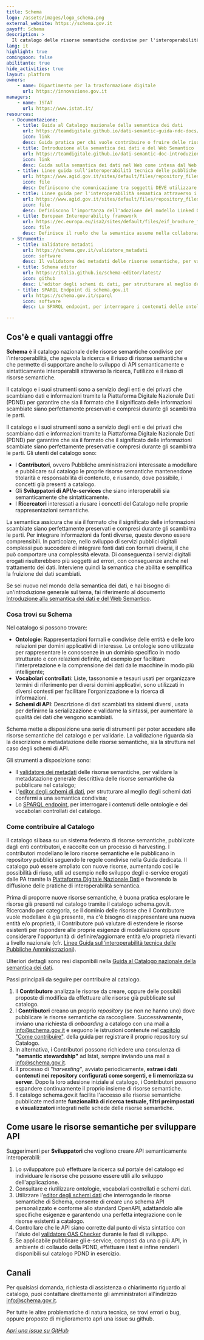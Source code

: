 ```yaml
---
title: Schema
logo: /assets/images/logo_schema.png
external_website: https://schema.gov.it
payoff: Schema
description: >
  Il catalogo delle risorse semantiche condivise per l'interoperabilità
lang: it
highlight: true
comingsoon: false
abilitante: true
hide_activities: true
layout: platform
owners:
    - name: Dipartimento per la trasformazione digitale
      url: https://innovazione.gov.it
managers:
    - name: ISTAT
      url: https://www.istat.it/
resources:
  - Documentazione:
    - title: Guida al Catalogo nazionale della semantica dei dati
      url: https://teamdigitale.github.io/dati-semantic-guida-ndc-docs/index.html
      icon: link
      desc: Guida pratica per chi vuole contribuire o fruire delle risorse semantiche presenti nel catalogo.
    - title: Introduzione alla semantica dei dati e del Web Semantico
      url: https://teamdigitale.github.io/dati-semantic-doc-introduzione-semantica/
      icon: link
      desc: Guida sulla semantica dei dati nel Web come intesa dal Web Semantico.
    - title: Linee guida sull'interoperabilità tecnica delle pubbliche amministrazioni
      url: https://www.agid.gov.it/sites/default/files/repository_files/linee_guida_interoperabilit_tecnica_pa.pdf
      icon: file
      desc: Definiscono che comunicazione tra soggetti DEVE utilizzare modelli dati condivisi.
    - title: Linee guida per l'interoperabilità semantica attraverso i linked open data
      url: https://www.agid.gov.it/sites/default/files/repository_files/documentazione_trasparenza/cdc-spc-gdl6-interoperabilitasemopendata_v2.0_0.pdf
      icon: file
      desc: Definiscono l'importanza dell'adozione del modello Linked Open Data per abilitare lo sviluppo di una effettiva interoperabilità semantica tra PA.
    - title: European Interoperability framework
      url: https://ec.europa.eu/isa2/sites/default/files/eif_brochure_final.pdf
      icon: file
      desc: Definisce il ruolo che la semantica assume nella collaborazione e nell'interscambio di informazioni.
  - Strumenti:
    - title: Validatore metadati
      url: https://schema.gov.it/validatore_metadati
      icon: software
      desc: Il validatore dei metadati delle risorse semantiche, per validare la metadatazione generale descrittiva delle risorse semantiche da pubblicare nel catalogo.
    - title: Schema editor
      url: https://italia.github.io/schema-editor/latest/
      icon: github
      desc: L'editor degli schemi di dati, per strutturare al meglio degli schemi dati conformi a una semantica condivisa.
    - title: SPARQL Endpoint di schema.gov.it
      url: https://schema.gov.it/sparql
      icon: software
      desc: Lo SPARQL endpoint, per interrogare i contenuti delle ontologie e dei vocabolari controllati del catalogo.

---
```


## Cos'è e quali vantaggi offre

**Schema** è il catalogo nazionale delle risorse semantiche condivise per l'interoperabilità, che 
agevola la ricerca e il riuso di risorse semantiche e che permette di supportare anche lo sviluppo 
di API semanticamente e sintatticamente interoperabili attraverso la ricerca, l'utilizzo e il riuso 
di risorse semantiche.

Il catalogo e i suoi strumenti sono a servizio degli enti e dei privati che scambiano dati e 
informazioni tramite la Piattaforma 
Digitale Nazionale Dati (PDND) per garantire che sia il formato che il significato delle informazioni 
scambiate siano 
perfettamente preservati e compresi durante gli scambi tra le parti.


Il catalogo e i suoi strumenti sono a servizio degli enti e dei privati che scambiano dati e 
informazioni tramite la Piattaforma 
Digitale Nazionale Dati (PDND) per garantire che sia il formato che il significato delle informazioni 
scambiate siano 
perfettamente preservati e compresi durante gli scambi tra le parti.
Gli utenti del catalogo sono:
*	I **Contributori**, ovvero Pubbliche amministrazioni interessate a modellare e pubblicare sul 
catalogo le proprie risorse 
semantiche mantenendone titolarità e responsabilità di contenuto, e riusando, dove possibile, i 
concetti già presenti a catalogo. 
*	Gli **Sviluppatori di API/e-services** che siano interoperabili sia semanticamente che 
sintatticamente.
*	I **Ricercatori** interessati a riusare i concetti del Catalogo nelle proprie rappresentazioni 
semantiche.

La semantica assicura che sia il formato che il significato delle informazioni scambiate siano 
perfettamente preservati e compresi durante gli scambi tra le parti. 
Per integrare informazioni da fonti diverse, queste devono essere comprensibili.
In particolare, nello sviluppo di servizi pubblici digitali complessi può succedere di integrare fonti 
dati con formati diversi, il che può comportare una complessità elevata. Di conseguenza i servizi 
digitali erogati risulterebbero più soggetti ad errori, con conseguenze anche nel trattamento dei 
dati. Interviene quindi la semantica che abilita e semplifica la fruizione dei dati scambiati.

Se sei nuovo nel mondo della semantica dei dati, e hai bisogno di un'introduzione generale sul tema, fai riferimento al 
documento [Introduzione alla semantica dei dati e del Web Semantico](https://teamdigitale.github.io/dati-semantic-doc-introduzione-semantica/).


### Cosa trovi su Schema

Nel catalogo si possono trovare:
* **Ontologie**: Rappresentazioni formali e condivise delle entità e delle loro relazioni per domini 
applicativi di interesse.
 Le ontologie sono utilizzate per rappresentare le conoscenze in un dominio specifico in modo 
 strutturato e con relazioni 
 definite, ad esempio per facilitare l'interpretazione e la comprensione dei dati dalle macchine in 
 modo più intelligente;
* **Vocabolari controllati**: Liste, tassonomie e tesauri usati per organizzare termini di riferimento 
per diversi domini 
applicativi, sono utilizzati in diversi contesti per facilitare l'organizzazione e la ricerca di 
informazioni.
* **Schemi di API**: Descrizione di dati scambiati tra sistemi diversi, usata per definirne la 
serializzazione e validarne la 
sintassi, per aumentare la qualità dei dati che vengono scambiati.

Schema mette a disposizione una serie di strumenti per poter accedere alle risorse semantiche del 
catalogo e per validarle. La validazione riguarda sia la descrizione o metadatazione delle risorse 
semantiche, sia la struttura nel caso degli schemi di API. 

Gli strumenti a disposizione sono:
* Il [validatore dei metadati](https://schema.gov.it/validatore_metadati) delle risorse semantiche, 
per validare la metadatazione generale descrittiva delle risorse semantiche da pubblicare nel catalogo;
* L'[editor degli schemi di dati](https://italia.github.io/schema-editor/latest/), per strutturare al 
meglio degli schemi dati confermi a una semantica condivisa;
* Lo [SPARQL endpoint](https://schema.gov.it/sparql), per interrogare i contenuti delle ontologie e 
dei vocabolari controllati del catalogo.


### Come contribuire al Catalogo

Il catalogo si basa su un sistema federato di risorse semantiche, pubblicate dagli enti contributori, 
e raccolte con un processo di harvesting. I contributori modellano le loro risorse semantiche e le 
pubblicano in repository pubblici seguendo le regole condivise nella Guida dedicata. Il catalogo può 
essere ampliato con nuove risorse, aumentando così le possibilità di riuso, utili ad esempio nello 
sviluppo degli e-service erogati dalle PA tramite la 
[Piattaforma Digitale Nazionale Dati](https://developers.italia.it/it/pdnd/)
e favorendo la diffusione delle pratiche di interoperabilità semantica.

Prima di proporre nuove risorse semantiche, è buona pratica esplorare le risorse già presenti nel 
catalogo tramite il catalogo schema.gov.it. Ricercando per categoria, se il dominio delle risorse che 
il Contributore vuole modellare è già presente, ma c'è bisogno di rappresentare una nuova entità e/o 
proprietà, il Contributore può valutare di estendere le risorse esistenti per rispondere alle proprie 
esigenze di modellazione oppure considerare l'opportunità di definire/aggiornare entità e/o proprietà 
rilevanti a livello nazionale (cfr. [Linee Guida sull'interoperabilità tecnica delle Pubbliche Amministrazioni](https://www.agid.gov.it/sites/default/files/repository_files/linee_guida_interoperabilit_tecnica_pa.pdf)).

Ulteriori dettagli sono resi disponibili nella 
[Guida al Catalogo nazionale della semantica dei dati](https://teamdigitale.github.io/dati-semantic-guida-ndc-docs/index.html).

Passi principali da seguire per contribuire al catalogo.
1.	Il **Contributore** analizza le risorse da creare, oppure delle possibili proposte di modifica da 
effettuare alle risorse già pubblicate sul catalogo. 
2.	I **Contributori** creano un proprio *repository* (se non ne hanno uno) dove pubblicare le 
risorse semantiche da raccogliere. Successivamente, inviano una richiesta di *onboarding* a catalogo 
con una mail a [info@schema.gov.it](mailto:info@schema.gov.it) e seguono le istruzioni contenute nel 
[capitolo "Come contribuire"](https://teamdigitale.github.io/dati-semantic-guida-ndc-docs/docs/come-contribuire.html).
della guida per registrare il proprio repository sul Catalogo.
3.	In alternativa, i Contributori possono richiedere una consulenza di **"semantic stewardship"** ad 
Istat, sempre inviando una mail a [info@schema.gov.it](mailto:info@schema.gov.it).
4.	Il processo di *"harvesting"*, avviato periodicamente, **estrae i dati contenuti nei repository 
configurati come sorgenti, e li memorizza su server**. Dopo la loro adesione iniziale al catalogo, i 
Contributori possono espandere continuamente il proprio insieme di risorse semantiche.
5.	Il catalogo schema.gov.it facilita l'accesso alle risorse semantiche pubblicate mediante 
**funzionalità di ricerca testuale, filtri preimpostati e visualizzatori** integrati nelle schede 
delle risorse semantiche.

## Come usare le risorse semantiche per sviluppare API

Suggerimenti per **Sviluppatori** che vogliono creare API semanticamente interoperabili:
1.	Lo sviluppatore può effettuare la ricerca sul portale del catalogo ed individuare le risorse che 
possono essere utili allo sviluppo dell'applicazione. 
2.	Consultare e riutilizzare ontologie, vocabolari controllati e schemi dati.
3.	Utilizzare l'[editor degli schemi dati](https://italia.github.io/schema-editor/latest/) che 
interrogando le risorse semantiche di Schema, consente di creare uno schema API personalizzato e 
conforme allo standard OpenAPI, adattandolo alle specifiche esigenze e garantendo una perfetta 
integrazione con le risorse esistenti a catalogo.
4.	Controllare che le API siano corrette dal punto di vista sintattico con l'aiuto del 
[validatore OAS Checker](https://italia.github.io/api-oas-checker/) durante le fasi di sviluppo.
5.	Se applicabile pubblicare gli e-service, composti da una o più API, in ambiente di collaudo della 
PDND, effettuare i test e infine renderli disponibili sul catalogo PDND in esercizio.


## Canali

Per qualsiasi domanda, richiesta di assistenza o chiarimento riguardo al catalogo, puoi contattare 
direttamente gli amministratori all'indirizzo [info@schema.gov.it](mailto:info@schema.gov.it).

Per tutte le altre problematiche di natura tecnica, se trovi errori o bug, oppure proposte di 
miglioramento apri una issue su github. 

<a class="btn btn-primary" href="https://github.com/teamdigitale/dati-semantic-frontend/issues" target="_blank"><i class="it-horn" /> Apri una issue su GitHub</a>
